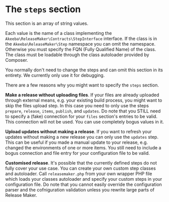 # The `steps` section

This section is an array of string values.

Each value is the name of a class implementing the `Akeeba\ReleaseMaker\Contracts\StepInterface` interface. If the class is in the `Akeeba\ReleaseMaker\Step` namespace you can omit the namespace. Otherwise you must specify the FQN (Fully Qualified Name) of the class. The class must be loadable through the class autoloader provided by Composer. 

You normally don't need to change the steps and can omit this section in its entirety. We currently only use it for debugging.

There are a few reasons why you might want to specify the `steps` section.

**Make a release without uploading files**. If your files are already uploaded through external means, e.g. your existing build process, you might want to skip the files upload step. In this case you need to only use the steps `prepare`, `release`, `items`, `publish`, and `updates`. Do note that you STILL need to specify a (fake) connection for your `files` section's entries to be valid. This connection will not be used. You can use completely bogus values in it.

**Upload updates without making a release**. If you want to refresh your updates without making a new release you can only use the `updates` step. This can be useful if you made a manual update to your release, e.g. changed the environments of one or more items. You still need to include a bogus connection and file entry for your configuration file to be valid.

**Customised release**. It's possible that the currently defined steps do not fully cover your use case. You can create your own custom step classes and autoloader. Call `releasemaker.php` from your own wrapper PHP file which loads your classes autoloader and specify your custom steps in your configuration file. Do note that you cannot easily override the configuration parser and the cofniguration validation unless you rewrite large parts of Release Maker.